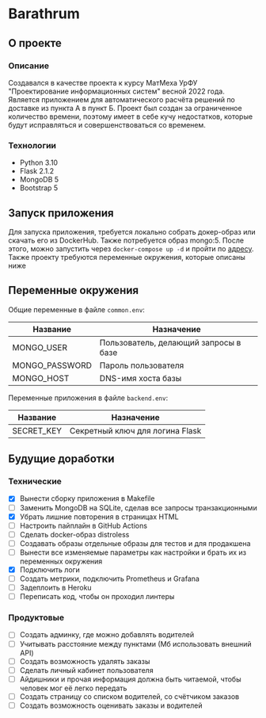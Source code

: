 # Barathrum

## О проекте

### Описание

Создавался в качестве проекта к курсу МатМеха УрФУ "Проектирование информационных систем" весной 2022 года.
Является приложением для автоматического расчёта решений по доставке из пункта А в пункт Б.
Проект был создан за ограниченное количество времени, поэтому имеет в себе кучу недостатков,
которые будут исправляться и совершенствоваться со временем.

### Технологии

- Python 3.10
- Flask 2.1.2
- MongoDB 5
- Bootstrap 5

## Запуск приложения

Для запуска приложения, требуется локально собрать докер-образ или скачать его из DockerHub.
Также потребуется образ mongo:5. После этого, можно запустить через `docker-compose up -d` и пройти
по [адресу](127.0.0.1:5000). Также проекту требуются переменные окружения, которые описаны ниже

## Переменные окружения

Общие переменные в файле `common.env`:

| Название       | Назначение                            |
|----------------|---------------------------------------|
| MONGO_USER     | Пользователь, делающий запросы в базе |
| MONGO_PASSWORD | Пароль пользователя                   |
| MONGO_HOST     | DNS-имя хоста базы                    |

Переменные приложения в файле `backend.env`:

| Название       | Назначение                      |
|----------------|---------------------------------|
| SECRET_KEY     | Секретный ключ для логина Flask |

## Будущие доработки

### Технические

- [x] Вынести сборку приложения в Makefile
- [ ] Заменить MongoDB на SQLite, сделав все запросы транзакционными
- [x] Убрать лишние повторения в страницах HTML
- [ ] Настроить пайплайн в GitHub Actions
- [ ] Сделать docker-образ distroless
- [ ] Создавать образы отдельные образы для тестов и для продакшена
- [ ] Вынести все изменяемые параметры как настройки и брать их из переменных окружения
- [x] Подключить логи
- [ ] Создать метрики, подключить Prometheus и Grafana
- [ ] Задеплоить в Heroku
- [ ] Переписать код, чтобы он проходил линтеры

### Продуктовые

- [ ] Создать админку, где можно добавлять водителей
- [ ] Учитывать расстояние между пунктами (Мб использовать внешний API)
- [ ] Создать возможность удалять заказы
- [ ] Сделать личный кабинет пользователя
- [ ] Айдишники и прочая информация должна быть читаемой, чтобы человек мог её легко передать
- [ ] Создать страницу со списком водителей, со счётчиком заказов
- [ ] Создать возможность оценивать заказы и водителей